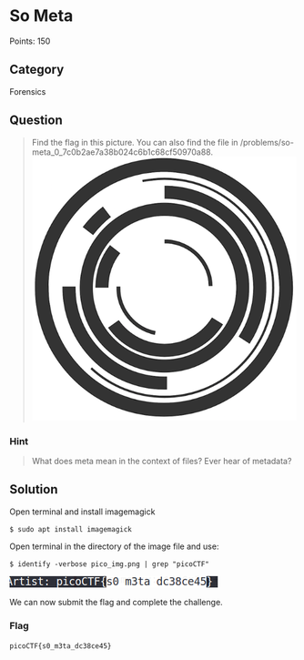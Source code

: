 # So Meta
Points: 150

## Category
Forensics

## Question
>Find the flag in this picture. You can also find the file in /problems/so-meta_0_7c0b2ae7a38b024c6b1c68cf50970a88.
![unzipped file](files/pico_img.png)

### Hint
>What does meta mean in the context of files?
>Ever hear of metadata?

## Solution 
Open terminal and install imagemagick
```
$ sudo apt install imagemagick
```

Open terminal in the directory of the image file and use:
```
$ identify -verbose pico_img.png | grep "picoCTF"
```

![unzipped file](files/flag.png)

We can now submit the flag and complete the challenge.

### Flag
`picoCTF{s0_m3ta_dc38ce45}`

